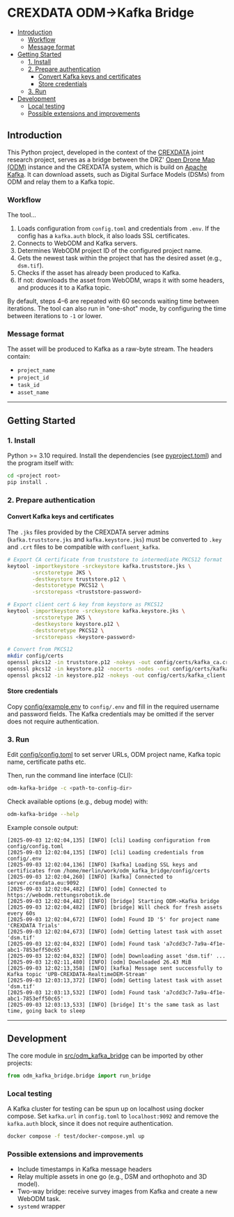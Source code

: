 # CREXDATA ODM→Kafka Bridge

- [Introduction](#introduction)
  - [Workflow](#workflow)
  - [Message format](#message-format)
- [Getting Started](#getting-started)
  - [1. Install](#1-install)
  - [2. Prepare authentication](#2-prepare-authentication)
    - [Convert Kafka keys and certificates](#convert-kafka-keys-and-certificates)
    - [Store credentials](#store-credentials)
  - [3. Run](#3-run)
- [Development](#development)
  - [Local testing](#local-testing)
  - [Possible extensions and improvements](#possible-extensions-and-improvements)

## Introduction

This Python project, developed in the context of the [CREXDATA](https://crexdata.eu) joint research project,
serves as a bridge between the DRZ' [Open Drone Map (ODM)](https://opendronemap.org) instance and the CREXDATA system,
which is build on [Apache Kafka](https://kafka.apache.org/).
It can download assets, such as Digital Surface Models (DSMs) from ODM and relay them to a Kafka topic.

### Workflow

The tool...

1. Loads configuration from `config.toml` and credentials from `.env`.
If the config has a `kafka.auth` block, it also loads SSL certificates.
2. Connects to WebODM and Kafka servers.
3. Determines WebODM project ID of the configured project name.
4. Gets the newest task within the project that has the desired asset (e.g., `dsm.tif`).
5. Checks if the asset has already been produced to Kafka.
6. If not: downloads the asset from WebODM, wraps it with some headers, and produces it to a Kafka topic.

By default, steps 4–6 are repeated with 60 seconds waiting time between iterations.
The tool can also run in "one-shot" mode, by configuring the time between iterations to `-1` or lower.

### Message format

The asset will be produced to Kafka as a raw-byte stream. The headers contain:

- `project_name`
- `project_id`
- `task_id`
- `asset_name`

---

## Getting Started

### 1. Install

Python >= 3.10 required.
Install the dependencies (see [pyproject.toml](pyproject.toml)) and the program itself with:

```bash
cd <project root>
pip install .
```

### 2. Prepare authentication

#### Convert Kafka keys and certificates

The `.jks` files provided by the CREXDATA server admins
(`kafka.truststore.jks` and `kafka.keystore.jks`)
must be converted to `.key` and `.crt` files to be compatible with `confluent_kafka`.

```bash
# Export CA certificate from truststore to intermediate PKCS12 format
keytool -importkeystore -srckeystore kafka.truststore.jks \
        -srcstoretype JKS \
        -destkeystore truststore.p12 \
        -deststoretype PKCS12 \
        -srcstorepass <truststore-password>

# Export client cert & key from keystore as PKCS12
keytool -importkeystore -srckeystore kafka.keystore.jks \
        -srcstoretype JKS \
        -destkeystore keystore.p12 \
        -deststoretype PKCS12 \
        -srcstorepass <keystore-password>

# Convert from PKCS12
mkdir config/certs
openssl pkcs12 -in truststore.p12 -nokeys -out config/certs/kafka_ca.crt
openssl pkcs12 -in keystore.p12 -nocerts -nodes -out config/certs/kafka_client.key
openssl pkcs12 -in keystore.p12 -nokeys -out config/certs/kafka_client.crt
```

#### Store credentials

Copy [config/example.env](config/example.env) to `config/.env`
and fill in the required username and password fields.
The Kafka credentials may be omitted if the server does not require authentication.

### 3. Run

Edit [config/config.toml](config/config.toml) to set
server URLs, ODM project name, Kafka topic name, certificate paths etc.

Then, run the command line interface (CLI):

```bash
odm-kafka-bridge -c <path-to-config-dir>
```

Check available options (e.g., debug mode) with:

```bash
odm-kafka-bridge --help
```

Example console output:

```text
[2025-09-03 12:02:04,135] [INFO] [cli] Loading configuration from config/config.toml
[2025-09-03 12:02:04,135] [INFO] [cli] Loading credentials from config/.env
[2025-09-03 12:02:04,136] [INFO] [kafka] Loading SSL keys and certificates from /home/merlin/work/odm_kafka_bridge/config/certs
[2025-09-03 12:02:04,260] [INFO] [kafka] Connected to server.crexdata.eu:9092
[2025-09-03 12:02:04,482] [INFO] [odm] Connected to https://webodm.rettungsrobotik.de
[2025-09-03 12:02:04,482] [INFO] [bridge] Starting ODM->Kafka bridge
[2025-09-03 12:02:04,482] [INFO] [bridge] Will check for fresh assets every 60s
[2025-09-03 12:02:04,672] [INFO] [odm] Found ID '5' for project name 'CREXDATA Trials'
[2025-09-03 12:02:04,673] [INFO] [odm] Getting latest task with asset 'dsm.tif'
[2025-09-03 12:02:04,832] [INFO] [odm] Found task 'a7cdd3c7-7a9a-4f1e-abc1-7853eff50c65'
[2025-09-03 12:02:04,832] [INFO] [odm] Downloading asset 'dsm.tif' ...
[2025-09-03 12:02:11,480] [INFO] [odm] Downloaded 26.43 MiB
[2025-09-03 12:02:13,358] [INFO] [kafka] Message sent successfully to Kafka topic 'UPB-CREXDATA-RealtimeDEM-Stream'
[2025-09-03 12:03:13,372] [INFO] [odm] Getting latest task with asset 'dsm.tif'
[2025-09-03 12:03:13,532] [INFO] [odm] Found task 'a7cdd3c7-7a9a-4f1e-abc1-7853eff50c65'
[2025-09-03 12:03:13,533] [INFO] [bridge] It's the same task as last time, going back to sleep
```

---

## Development

The core module in [src/odm_kafka_bridge](src/odm_kafka_bridge)
can be imported by other projects:

```python
from odm_kafka_bridge.bridge import run_bridge
```

### Local testing

A Kafka cluster for testing can be spun up on localhost using docker compose.
Set `kafka.url` in `config.toml` to `localhost:9092`
and remove the `kafka.auth` block, since it does not require authentication.

```bash
docker compose -f test/docker-compose.yml up
```

### Possible extensions and improvements

- Include timestamps in Kafka message headers
- Relay multiple assets in one go (e.g., DSM and orthophoto and 3D model).
- Two-way bridge: receive survey images from Kafka and create a new WebODM task.
- `systemd` wrapper

